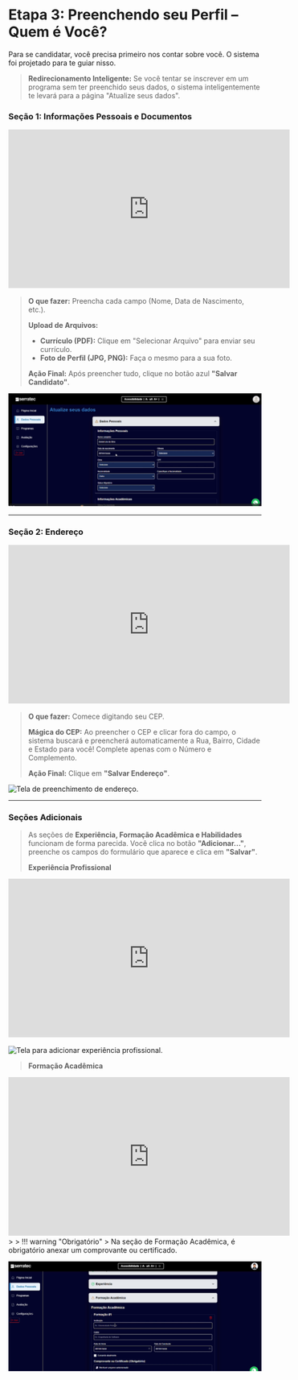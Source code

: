 # Etapa 3: Preenchendo seu Perfil – Quem é Você?

Para se candidatar, você precisa primeiro nos contar sobre você. O sistema foi projetado para te guiar nisso.

> **Redirecionamento Inteligente:** Se você tentar se inscrever em um programa sem ter preenchido seus dados, o sistema inteligentemente te levará para a página "Atualize seus dados".

### Seção 1: Informações Pessoais e Documentos

<iframe width="560" height="315" src="https://www.youtube.com/embed/S8NEqRfScak?si=LrMUzKsz8ZTU5cWe&start=105" title="YouTube video player" frameborder="0" allow="accelerometer; autoplay; clipboard-write; encrypted-media; gyroscope; picture-in-picture; web-share" referrerpolicy="strict-origin-when-cross-origin" allowfullscreen></iframe>

> **O que fazer:** Preencha cada campo (Nome, Data de Nascimento, etc.).
>
> **Upload de Arquivos:**
> * **Currículo (PDF):** Clique em "Selecionar Arquivo" para enviar seu currículo.
> * **Foto de Perfil (JPG, PNG):** Faça o mesmo para a sua foto.
>
> **Ação Final:** Após preencher tudo, clique no botão azul **"Salvar Candidato"**.

![Tela de preenchimento de dados pessoais.](assets/images/etapa-3/Informações%20Pessoais%20e%20Documentos.png)

---

### Seção 2: Endereço

<iframe width="560" height="315" src="https://www.youtube.com/embed/S8NEqRfScak?si=LrMUzKsz8ZTU5cWe&start=150" title="YouTube video player" frameborder="0" allow="accelerometer; autoplay; clipboard-write; encrypted-media; gyroscope; picture-in-picture; web-share" referrerpolicy="strict-origin-when-cross-origin" allowfullscreen></iframe>

> **O que fazer:** Comece digitando seu CEP.
>
> **Mágica do CEP:** Ao preencher o CEP e clicar fora do campo, o sistema buscará e preencherá automaticamente a Rua, Bairro, Cidade e Estado para você! Complete apenas com o Número e Complemento.
>
> **Ação Final:** Clique em **"Salvar Endereço"**.

![Tela de preenchimento de endereço.](assets/images/etapa-3/Endereço.png)

---

### Seções Adicionais

> As seções de **Experiência, Formação Acadêmica e Habilidades** funcionam de forma parecida. Você clica no botão **"Adicionar..."**, preenche os campos do formulário que aparece e clica em **"Salvar"**.
>
> **Experiência Profissional**
<iframe width="560" height="315" src="https://www.youtube.com/embed/S8NEqRfScak?si=INOz81a2cE5evVca&start=163" title="YouTube video player" frameborder="0" allow="accelerometer; autoplay; clipboard-write; encrypted-media; gyroscope; picture-in-picture; web-share" referrerpolicy="strict-origin-when-cross-origin" allowfullscreen></iframe>

![Tela para adicionar experiência profissional.](assets/images/etapa-3/Experiência%20Profissional.png
)
>
> **Formação Acadêmica**
<iframe width="560" height="315" src="https://www.youtube.com/embed/S8NEqRfScak?si=INOz81a2cE5evVca&start=238" title="YouTube video player" frameborder="0" allow="accelerometer; autoplay; clipboard-write; encrypted-media; gyroscope; picture-in-picture; web-share" referrerpolicy="strict-origin-when-cross-origin" allowfullscreen></iframe>
>
> !!! warning "Obrigatório"
>     Na seção de Formação Acadêmica, é obrigatório anexar um comprovante ou certificado.

![Tela para adicionar formação acadêmica.](assets/images/etapa-3/Formação%20Acadêmica.png)